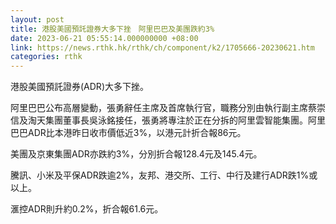 ```yaml
---
layout: post
title: 港股美國預託證券大多下挫　阿里巴巴及美團跌約3%
date: 2023-06-21 05:55:14.000000000 +08:00
link: https://news.rthk.hk/rthk/ch/component/k2/1705666-20230621.htm
categories: rthk
---
```


港股美國預託證券(ADR)大多下挫。

阿里巴巴公布高層變動，張勇辭任主席及首席執行官，職務分別由執行副主席蔡崇信及淘天集團董事長吳泳銘接任，張勇將專注於正在分拆的阿里雲智能集團。阿里巴巴ADR比本港昨日收市價低近3%，以港元計折合報86元。

美團及京東集團ADR亦跌約3%，分別折合報128.4元及145.4元。

騰訊、小米及平保ADR跌逾2%，友邦、港交所、工行、中行及建行ADR跌1%或以上。

滙控ADR則升約0.2%，折合報61.6元。
